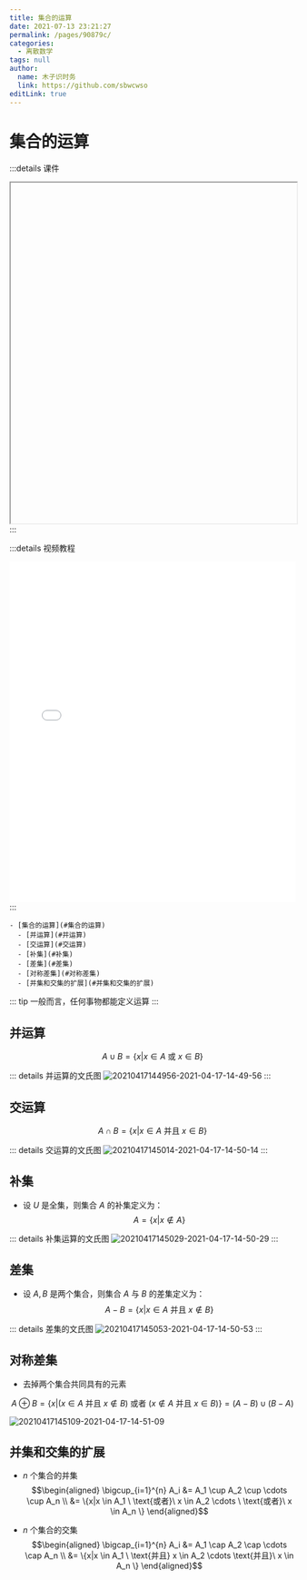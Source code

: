 ```yaml
---
title: 集合的运算
date: 2021-07-13 23:21:27
permalink: /pages/90879c/
categories: 
  - 离散数学
tags: null
author: 
  name: 木子识时务
  link: https://github.com/sbwcwso
editLink: true
---
```

# 集合的运算


:::details 课件
<iframe :src="$withBase('/pdf/离散数学/1_3_set%20operation.pdf')" width="100%" height="600"></iframe>
:::

:::details 视频教程
<iframe width="100%" height="600" src="//player.bilibili.com/player.html?aid=26584665&bvid=BV1cs411H7sz&cid=45593417&page=3" scrolling="no" border="0" frameborder="no" framespacing="0" allowfullscreen="true"> </iframe>
:::

```markmap
- [集合的运算](#集合的运算)
  - [并运算](#并运算)
  - [交运算](#交运算)
  - [补集](#补集)
  - [差集](#差集)
  - [对称差集](#对称差集)
  - [并集和交集的扩展](#并集和交集的扩展)
```

::: tip 一般而言，任何事物都能定义运算
:::

## 并运算

$$A ∪ B = \{x|x ∈ A \ \text{或}\ x \in B\}$$

::: details 并运算的文氏图
![20210417144956-2021-04-17-14-49-56](https://cdn.jsdelivr.net/gh/sbwcwso/PicBed@master/20210417144956-2021-04-17-14-49-56.png)
:::

## 交运算

$$A ∩ B = \{x|x ∈ A \ \text{并且} \ x \in B \}$$


::: details 交运算的文氏图
![20210417145014-2021-04-17-14-50-14](https://cdn.jsdelivr.net/gh/sbwcwso/PicBed@master/20210417145014-2021-04-17-14-50-14.png)
:::

## 补集

* 设 $U$ 是全集，则集合 $A$ 的补集定义为：
$$A = \{x|x \notin A\}$$

::: details 补集运算的文氏图
![20210417145029-2021-04-17-14-50-29](https://cdn.jsdelivr.net/gh/sbwcwso/PicBed@master/20210417145029-2021-04-17-14-50-29.png)
:::

## 差集

* 设 $A, B$ 是两个集合，则集合 $A$ 与 $B$ 的差集定义为：
$$A − B = \{x|x ∈ A \ \text{并且}\ x \notin B \}$$

::: details 差集的文氏图
![20210417145053-2021-04-17-14-50-53](https://cdn.jsdelivr.net/gh/sbwcwso/PicBed@master/20210417145053-2021-04-17-14-50-53.png)
:::

## 对称差集

* 去掉两个集合共同具有的元素

$$A \oplus B = \Big\{ x| ( x \in A \ \text{并且}\ x \notin B ) \ \text{或者}\ (x \notin A \ \text{并且}\ x \in B) \Big\} = (A-B) \cup (B-A)$$

<!--sec data-title="文氏图" data-id="section20210417145212" data-show=true data-collapse=true ces-->
![20210417145109-2021-04-17-14-51-09](https://cdn.jsdelivr.net/gh/sbwcwso/PicBed@master/20210417145109-2021-04-17-14-51-09.png)

<!--endsec-->

## 并集和交集的扩展

* $n$ 个集合的并集
$$\begin{aligned}
\bigcup_{i=1}^{n} A_i &= A_1 \cup A_2 \cup \cdots \cup A_n \\
                      &= \{x|x \in A_1 \ \text{或者}\ x \in A_2 \cdots \ \text{或者}\ x \in A_n \}
\end{aligned}$$

* $n$ 个集合的交集
$$\begin{aligned}
\bigcap_{i=1}^{n} A_i &= A_1 \cap A_2 \cap \cdots \cap A_n \\
                      &= \{x|x \in A_1 \ \text{并且} x \in A_2 \cdots \text{并且}\ x \in A_n \}
\end{aligned}$$




